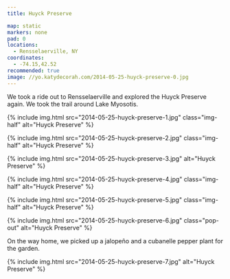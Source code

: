 ```yaml
---
title: Huyck Preserve

map: static
markers: none
pad: 0
locations:
  - Rensselaerville, NY
coordinates:
  - -74.15,42.52
recommended: true
image: //yo.katydecorah.com/2014-05-25-huyck-preserve-0.jpg
---
```


We took a ride out to Rensselaerville and explored the Huyck Preserve again. We took the trail around Lake Myosotis.

<div class="photos">

{% include img.html src="2014-05-25-huyck-preserve-1.jpg" class="img-half" alt="Huyck Preserve" %}

{% include img.html src="2014-05-25-huyck-preserve-2.jpg" class="img-half" alt="Huyck Preserve" %}

{% include img.html src="2014-05-25-huyck-preserve-3.jpg" alt="Huyck Preserve" %}

{% include img.html src="2014-05-25-huyck-preserve-4.jpg" class="img-half" alt="Huyck Preserve" %}

{% include img.html src="2014-05-25-huyck-preserve-5.jpg" class="img-half" alt="Huyck Preserve" %}

{% include img.html src="2014-05-25-huyck-preserve-6.jpg" class="pop-out" alt="Huyck Preserve" %}

</div>

On the way home, we picked up a jalope&ntilde;o and a cubanelle pepper plant for the garden.

<div class="photos">

{% include img.html src="2014-05-25-huyck-preserve-7.jpg" alt="Huyck Preserve" %}

</div>
